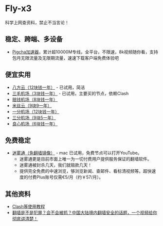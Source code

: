 # Fly-x3

科学上网查资料，禁止不当言论！

## 稳定、跨端、多设备

- [Pigcha加速器](http://run.weaksharedptr.com/register?share_id=41f8393e-9c86-4263-9f00-cb39ce4b214c)，累计超10000M专线，全平台，不限速，8k视频随你看，支持包月无限流量及无限期流量，速速下载客户端免费体验吧

## 便宜实用

- [八方云（12块钱一年）](https://user.bafang.vip/#/register?code=eyx6qckX) - 已试用，简洁
- [三毛机场（3块钱一年）](https://www.xn--ehqx7tcnnope.xyz/#/register?code=3xdChn8t) - 已试用，主要买的节点，依赖Clash
- [赔钱机场（8块钱一年）](https://xn--mes358aby2apfg.com/)
- [米丝云（9块9一年）](https://www.misiy.cc/)
- [一分机场（12块钱一年）](https://xn--4gqx1hgtfdmt.com/)
- [三分机场（9块5一年）](https://xn--ehq00hgtfdmt.xyz/)
- [良心机场（6块钱一年）](https://xn--mes91r2ng7p4a.com/)

## 免费稳定

- [迷雾通（免翻墙镜像）](https://github.com/geph-official/geph4-client/wiki/%E8%BF%B7%E9%9B%BE%E9%80%9A%EF%BC%88%E5%85%8D%E7%BF%BB%E5%A2%99%E9%95%9C%E5%83%8F%EF%BC%89) - mac 已试用，免费节点可以打开YouTube。
  - 迷雾通更是目前市面上唯一为一切付费用户提供服务保证的翻墙软件。
  - 迷雾通被封杀几天，我们就赔款几天！
  - 提供完全免费的中速浏览，够浏览新闻、查邮件、看标清视频等。超快速度的付费Plus账号仅需€5/月（约￥57/月）。

## 其他资料

- [Clash等使用教程](https://wikibos.com/)
- [翻墙是不是犯罪？会不会被抓？中国大陆境内翻墙安全的话题，一个视频给你彻底讲清楚！](https://youtu.be/mIif-7U2tEU)
